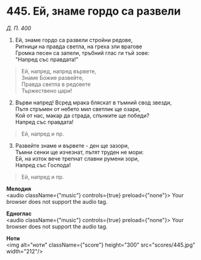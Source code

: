 # 445. Ей, знаме гордо са развели

_Д. П. 400_

1. Ей, знаме гордо са развели стройни редове,  
Ритници на правда светла, на греха зли врагове  
Громка песен са запели, тръбний глас ги тъй зове:  
"Напред със правдата!"  

> Ей, напред, напред вървете,  
> Знаме Божие развейте,  
> Правда светла в редовете  
> Тържествено цари!

2. Върви напред! Всред мрака бляскат в тъмний свод звезди,  
Пътя стръмен от небето мил светлик ще озари,  
Кой от нас, макар да страда, спънките ще победи?  
Напред със правдата!  

> Ей, напред и пр.  

3. Развейте знаме и вървете - ден ще зазори,  
Тъмни сенки ще изчезнат, пътят труден не мори:  
Ей, на изток вече трепнат славни румени зори,  
Напред със Господа!  

> Ей, напред и пр.

**Мелодия**  
<audio className={"music"} controls={true} preload={"none"}>
    <source src="mp3/445.mp3" type="audio/mpeg"/>
    Your browser does not support the audio tag.
</audio>

**Едноглас**  
<audio className={"music"} controls={true} preload={"none"}>
    <source src="transp/445.mp3" type="audio/mpeg"/>
    Your browser does not support the audio tag.
</audio>

**Ноти**  
<img alt="ноти" className={"score"} height="300" src="scores/445.jpg" width="212"/>
